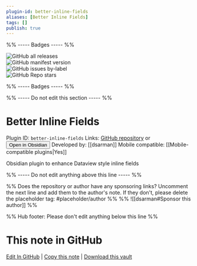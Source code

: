 ```yaml
---
plugin-id: better-inline-fields
aliases: [Better Inline Fields]
tags: []
publish: true
---
```


%% ----- Badges ----- %%

![GitHub all releases](https://img.shields.io/github/downloads/dsarman/better-inline-fields/total?color=573E7A&logo=github&style=for-the-badge)  
![GitHub manifest version](https://img.shields.io/github/manifest-json/v/dsarman/better-inline-fields?color=573E7A&logo=github&style=for-the-badge)  
![GitHub issues by-label](https://img.shields.io/github/issues/dsarman/better-inline-fields/help%20wanted?color=573E7A&logo=github&style=for-the-badge)  
![GitHub Repo stars](https://img.shields.io/github/stars/dsarman/better-inline-fields?color=573E7A&logo=github&style=for-the-badge)

%% ----- Badges ----- %%

%% ----- Do not edit this section ----- %%

# Better Inline Fields

Plugin ID: `better-inline-fields`
Links: [GitHub repository](https://github.com/dsarman/better-inline-fields) or [<button id=HH>Open in Obsidian</button>](obsidian://show-plugin?id=better-inline-fields)
Developed by: [[dsarman]]
Mobile compatible: [[Mobile-compatible plugins|Yes]]

Obsidian plugin to enhance Dataview style inline fields

%% ----- Do not edit anything above this line ----- %%

%% Does the repository or author have any sponsoring links? Uncomment the next line and add them to the author's note. If they don't, please delete the placeholder tag: #placeholder/author %%
%% ![[dsarman#Sponsor this author]] %%

%% Hub footer: Please don't edit anything below this line %%

# This note in GitHub

<span class="git-footer">[Edit In GitHub](https://github.dev/obsidian-community/obsidian-hub/blob/main/02%20-%20Community%20Expansions/02.05%20All%20Community%20Expansions/Plugins/better-inline-fields.md "git-hub-edit-note") | [Copy this note](https://raw.githubusercontent.com/obsidian-community/obsidian-hub/main/02%20-%20Community%20Expansions/02.05%20All%20Community%20Expansions/Plugins/better-inline-fields.md "git-hub-copy-note") | [Download this vault](https://github.com/obsidian-community/obsidian-hub/archive/refs/heads/main.zip "git-hub-download-vault") </span>
